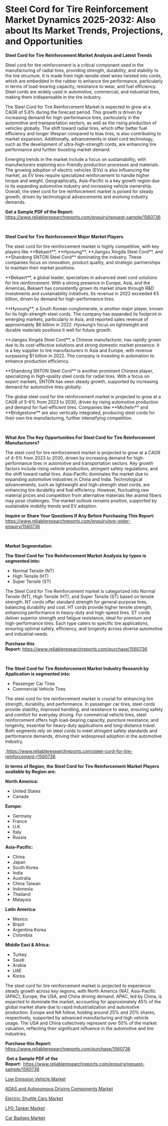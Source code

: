 <p><h1>Steel Cord for Tire Reinforcement Market Dynamics 2025-2032: Also about Its Market Trends, Projections, and Opportunities</h1></p><p><strong>Steel Cord for Tire Reinforcement Market Analysis and Latest Trends</strong></p>
<p><p>Steel cord for tire reinforcement is a critical component used in the manufacturing of radial tires, providing strength, durability, and stability to the tire structure. It is made from high-tensile steel wires twisted into cords, which are embedded in the rubber to enhance tire performance, particularly in terms of load-bearing capacity, resistance to wear, and fuel efficiency. Steel cords are widely used in automotive, commercial, and industrial tires, making them indispensable in the tire industry.</p><p>The Steel Cord for Tire Reinforcement Market is expected to grow at a CAGR of 5.8% during the forecast period. This growth is driven by increasing demand for high-performance tires, particularly in the automotive and transportation sectors, as well as the rising production of vehicles globally. The shift toward radial tires, which offer better fuel efficiency and longer lifespan compared to bias tires, is also contributing to market expansion. Additionally, advancements in steel cord technology, such as the development of ultra-high-strength cords, are enhancing tire performance and further boosting market demand.</p><p>Emerging trends in the market include a focus on sustainability, with manufacturers exploring eco-friendly production processes and materials. The growing adoption of electric vehicles (EVs) is also influencing the market, as EV tires require specialized reinforcement to handle higher torque and weight. Geographically, Asia-Pacific is a key growth region due to its expanding automotive industry and increasing vehicle ownership. Overall, the steel cord for tire reinforcement market is poised for steady growth, driven by technological advancements and evolving industry demands.</p></p>
<p><strong>Get a Sample PDF of the Report:&nbsp;</strong> <a href="https://www.reliableresearchreports.com/enquiry/request-sample/1560736?utm_campaign=28&utm_medium=2&utm_source=Github&utm_content=ia&utm_term=21012025&utm_id=steel-cord-for-tire-reinforcement">https://www.reliableresearchreports.com/enquiry/request-sample/1560736</a></p>
<p>&nbsp;</p>
<p><strong>Steel Cord for Tire Reinforcement Major Market Players</strong></p>
<p><p>The steel cord for tire reinforcement market is highly competitive, with key players like **Bekaert**, **Hyosung**, **Jiangsu Xingda Steel Cord**, and **Shandong SNTON Steel Cord** dominating the industry. These companies focus on innovation, product quality, and strategic partnerships to maintain their market positions.</p><p>**Bekaert**, a global leader, specializes in advanced steel cord solutions for tire reinforcement. With a strong presence in Europe, Asia, and the Americas, Bekaert has consistently grown its market share through R&D investments and sustainability initiatives. Its revenue in 2022 exceeded €5 billion, driven by demand for high-performance tires.</p><p>**Hyosung**, a South Korean conglomerate, is another major player, known for its high-strength steel cords. The company has expanded its footprint in emerging markets, particularly in Asia, and reported sales revenue of approximately $6 billion in 2022. Hyosung’s focus on lightweight and durable materials positions it well for future growth.</p><p>**Jiangsu Xingda Steel Cord**, a Chinese manufacturer, has rapidly grown due to its cost-effective solutions and strong domestic market presence. It is a key supplier to tire manufacturers in Asia and Europe, with revenue surpassing $1 billion in 2022. The company is investing in automation to enhance production efficiency.</p><p>**Shandong SNTON Steel Cord** is another prominent Chinese player, specializing in high-quality steel cords for radial tires. With a focus on export markets, SNTON has seen steady growth, supported by increasing demand for automotive tires globally.</p><p>The global steel cord for tire reinforcement market is projected to grow at a CAGR of 5-6% from 2023 to 2030, driven by rising automotive production and demand for fuel-efficient tires. Companies like **Michelin** and **Bridgestone** are also vertically integrated, producing steel cords for their own tire manufacturing, further intensifying competition.</p></p>
<p>&nbsp;</p>
<p><strong>What Are The Key Opportunities For Steel Cord for Tire Reinforcement Manufacturers?</strong></p>
<p><p>The steel cord for tire reinforcement market is projected to grow at a CAGR of 4-5% from 2023 to 2030, driven by increasing demand for high-performance tires in automotive and transportation sectors. Key growth factors include rising vehicle production, stringent safety regulations, and the shift toward radial tires. Asia-Pacific dominates the market due to expanding automotive industries in China and India. Technological advancements, such as lightweight and high-strength steel cords, are enhancing tire durability and fuel efficiency. However, fluctuating raw material prices and competition from alternative materials like aramid fibers may pose challenges. The market outlook remains positive, supported by sustainable mobility trends and EV adoption.</p></p>
<p><strong>Inquire or Share Your Questions If Any Before Purchasing This Report:</strong> <a href="https://www.reliableresearchreports.com/enquiry/pre-order-enquiry/1560736?utm_campaign=28&utm_medium=2&utm_source=Github&utm_content=ia&utm_term=21012025&utm_id=steel-cord-for-tire-reinforcement">https://www.reliableresearchreports.com/enquiry/pre-order-enquiry/1560736</a></p>
<p>&nbsp;</p>
<p><strong>Market Segmentation</strong></p>
<p><strong>The Steel Cord for Tire Reinforcement Market Analysis by types is segmented into:</strong></p>
<p><ul><li>Normal Tensile (NT)</li><li>High Tensile (HT)</li><li>Super Tensile (ST)</li></ul></p>
<p><p>The Steel Cord for Tire Reinforcement market is categorized into Normal Tensile (NT), High Tensile (HT), and Super Tensile (ST) based on tensile strength. NT cords offer standard strength for general-purpose tires, balancing durability and cost. HT cords provide higher tensile strength, enhancing performance in heavy-duty and high-speed tires. ST cords deliver superior strength and fatigue resistance, ideal for premium and high-performance tires. Each type caters to specific tire applications, ensuring optimal safety, efficiency, and longevity across diverse automotive and industrial needs.</p></p>
<p><strong>Purchase this Report:&nbsp;</strong><a href="https://www.reliableresearchreports.com/purchase/1560736?utm_campaign=28&utm_medium=2&utm_source=Github&utm_content=ia&utm_term=21012025&utm_id=steel-cord-for-tire-reinforcement">https://www.reliableresearchreports.com/purchase/1560736</a></p>
<p>&nbsp;</p>
<p><strong>The Steel Cord for Tire Reinforcement Market Industry Research by Application is segmented into:</strong></p>
<p><ul><li>Passenger Car Tires</li><li>Commercial Vehicle Tires</li></ul></p>
<p><p>The steel cord for tire reinforcement market is crucial for enhancing tire strength, durability, and performance. In passenger car tires, steel cords provide stability, improved handling, and resistance to wear, ensuring safety and comfort for everyday driving. For commercial vehicle tires, steel reinforcement offers high load-bearing capacity, puncture resistance, and longevity, essential for heavy-duty applications and long-distance travel. Both segments rely on steel cords to meet stringent safety standards and performance demands, driving their widespread adoption in the automotive industry.</p></p>
<p><a href="https://www.reliableresearchreports.com/steel-cord-for-tire-reinforcement-r1560736?utm_campaign=28&utm_medium=2&utm_source=Github&utm_content=ia&utm_term=21012025&utm_id=steel-cord-for-tire-reinforcement">&nbsp;https://www.reliableresearchreports.com/steel-cord-for-tire-reinforcement-r1560736</a></p>
<p><strong>In terms of Region, the Steel Cord for Tire Reinforcement Market Players available by Region are:</strong></p>
<p>
    <p> <strong> North America: </strong>
        <ul>
            <li>United States</li>
            <li>Canada</li>
        </ul>
        </p> 
    <p> <strong> Europe: </strong>
        <ul>
            <li>Germany</li>
            <li>France</li>
            <li>U.K.</li>
            <li>Italy</li>
            <li>Russia</li>
        </ul>
        </p> 
    <p> <strong> Asia-Pacific: </strong>
        <ul>
            <li>China</li>
            <li>Japan</li>
            <li>South Korea</li>
            <li>India</li>
            <li>Australia</li>
            <li>China Taiwan</li>
            <li>Indonesia</li>
            <li>Thailand</li>
            <li>Malaysia</li>
        </ul>
        </p> 
    <p> <strong> Latin America: </strong>
        <ul>
            <li>Mexico</li>
            <li>Brazil</li>
            <li>Argentina Korea</li>
            <li>Colombia</li>
        </ul>
        </p> 
    <p> <strong> Middle East & Africa: </strong>
        <ul>
            <li>Turkey</li>
            <li>Saudi</li>
            <li>Arabia</li>
            <li>UAE</li>
            <li>Korea</li>
        </ul>
    </p>
    </p>
<p><p>The steel cord for tire reinforcement market is projected to experience steady growth across key regions, with North America (NA), Asia-Pacific (APAC), Europe, the USA, and China driving demand. APAC, led by China, is expected to dominate the market, accounting for approximately 45% of the global market share due to rapid industrialization and automotive production. Europe and NA follow, holding around 25% and 20% shares, respectively, supported by advanced manufacturing and high vehicle usage. The USA and China collectively represent over 50% of the market valuation, reflecting their significant influence in the automotive and tire industries.</p></p>
<p><strong>Purchase this Report: </strong><a href="https://www.reliableresearchreports.com/purchase/1560736?utm_campaign=28&utm_medium=2&utm_source=Github&utm_content=ia&utm_term=21012025&utm_id=steel-cord-for-tire-reinforcement">https://www.reliableresearchreports.com/purchase/1560736</a></p>
<p>&nbsp;<strong>Get a Sample PDF of the Report:&nbsp;&nbsp;</strong><a href="https://www.reliableresearchreports.com/enquiry/request-sample/1560736?utm_campaign=28&utm_medium=2&utm_source=Github&utm_content=ia&utm_term=21012025&utm_id=steel-cord-for-tire-reinforcement">https://www.reliableresearchreports.com/enquiry/request-sample/1560736</a></p>
<p><strong></strong></p>
<p><p><a href="https://github.com/rileymgdorcas/Market-Research-Report-List-1/blob/main/low-emission-vehicle-market.md?utm_campaign=28&utm_medium=2&utm_source=Github&utm_content=ia&utm_term=21012025&utm_id=steel-cord-for-tire-reinforcement">Low Emission Vehicle Market</a></p><p><a href="https://github.com/SamiaChowdhury801/Market-Research-Report-List-1/blob/main/adas-and-autonomous-driving-components-market.md?utm_campaign=28&utm_medium=2&utm_source=Github&utm_content=ia&utm_term=21012025&utm_id=steel-cord-for-tire-reinforcement">ADAS and Autonomous Driving Components Market</a></p><p><a href="https://github.com/LilianFaulkner65/Market-Research-Report-List-1/blob/main/electric-shuttle-cars-market.md?utm_campaign=28&utm_medium=2&utm_source=Github&utm_content=ia&utm_term=21012025&utm_id=steel-cord-for-tire-reinforcement">Electric Shuttle Cars Market</a></p><p><a href="https://github.com/lehumiston1971679/Market-Research-Report-List-1/blob/main/lpg-tanker-market.md?utm_campaign=28&utm_medium=2&utm_source=Github&utm_content=ia&utm_term=21012025&utm_id=steel-cord-for-tire-reinforcement">LPG Tanker Market</a></p><p><a href="https://github.com/locarol73/Market-Research-Report-List-1/blob/main/car-badges-market.md?utm_campaign=28&utm_medium=2&utm_source=Github&utm_content=ia&utm_term=21012025&utm_id=steel-cord-for-tire-reinforcement">Car Badges Market</a></p></p>